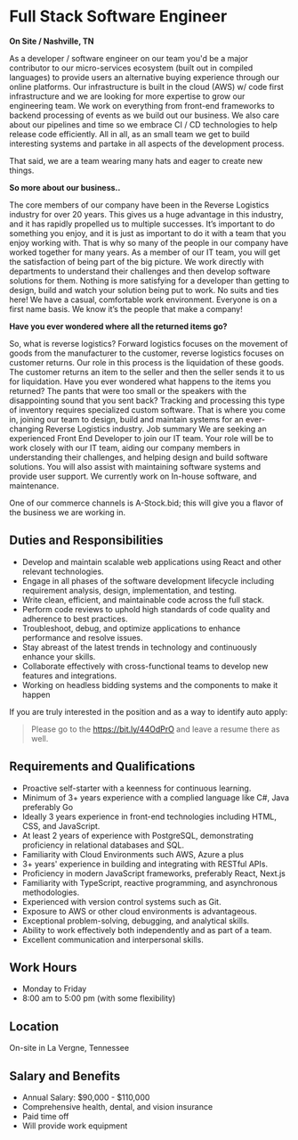 # Full Stack Software Engineer 
**On Site / Nashville, TN**

As a developer / software engineer on our team you'd be a major contributor to our micro-services ecosystem (built out in compiled languages) to provide users an alternative buying experience through our online platforms. Our infrastructure is built in the cloud (AWS) w/ code first infrastructure and we are looking for more expertise to grow our engineering team. We work on everything from front-end frameworks to backend processing of events as we build out our business. We also care about our pipelines and time so we embrace CI / CD technologies to help release code efficiently. All in all, as an small team we get to build interesting systems and partake in all aspects of the development process.


That said, we are a team wearing many hats and eager to create new things.

**So more about our business..** 

The core members of our company have been in the Reverse Logistics industry for over 20 years. This gives us a huge advantage in this industry, and it has rapidly propelled us to multiple successes. It’s important to do something you enjoy, and it is just as important to do it with a team that you enjoy working with. That is why so many of the people in our company have worked together for many years. As a member of our IT team, you will get the satisfaction of being part of the big picture. We work directly with departments to understand their challenges and then develop software solutions for them. Nothing is more satisfying for a developer than getting to design, build and watch your solution being put to work. No suits and ties here! We have a casual, comfortable work environment. Everyone is on a first name basis. We know it’s the people that make a company!


**Have you ever wondered where all the returned items go?**

So, what is reverse logistics? Forward logistics focuses on the movement of goods from the manufacturer to the customer, reverse logistics focuses on customer returns. Our role in this process is the liquidation of these goods. The customer returns an item to the seller and then the seller sends it to us for liquidation. Have you ever wondered what happens to the items you returned? The pants that were too small or the speakers with the disappointing sound that you sent back? Tracking and processing this type of inventory requires specialized custom software. That is where you come in, joining our team to design, build and maintain systems for an ever-changing Reverse Logistics industry. Job summary We are seeking an experienced Front End Developer to join our IT team. Your role will be to work closely with our IT team, aiding our company members in understanding their challenges, and helping design and build software solutions. You will also assist with maintaining software systems and provide user support. We currently work on In-house software, and maintenance.


One of our commerce channels is A-Stock.bid; this will give you a flavor of the business we are working in.


## Duties and Responsibilities

* Develop and maintain scalable web applications using React and other relevant technologies.
* Engage in all phases of the software development lifecycle including requirement analysis, design, implementation, and testing.
* Write clean, efficient, and maintainable code across the full stack.
* Perform code reviews to uphold high standards of code quality and adherence to best practices.
* Troubleshoot, debug, and optimize applications to enhance performance and resolve issues.
* Stay abreast of the latest trends in technology and continuously enhance your skills.
* Collaborate effectively with cross-functional teams to develop new features and integrations.
* Working on headless bidding systems and the components to make it happen


If you are truly interested in the position and as a way to identify auto apply: 

> Please go to the https://bit.ly/44OdPrO and leave a resume there as well. 


## Requirements and Qualifications
* Proactive self-starter with a keenness for continuous learning.
* Minimum of 3+ years experience with a complied language like C#, Java preferably Go
* Ideally 3 years experience in front-end technologies including HTML, CSS, and JavaScript.
* At least 2 years of experience with PostgreSQL, demonstrating proficiency in relational databases and SQL.
* Familiarity with Cloud Environments such AWS, Azure a plus
* 3+ years' experience in building and integrating with RESTful APIs.
* Proficiency in modern JavaScript frameworks, preferably React, Next.js
* Familiarity with TypeScript, reactive programming, and asynchronous methodologies.
* Experienced with version control systems such as Git.
* Exposure to AWS or other cloud environments is advantageous.
* Exceptional problem-solving, debugging, and analytical skills.
* Ability to work effectively both independently and as part of a team.
* Excellent communication and interpersonal skills.


## Work Hours
- Monday to Friday
- 8:00 am to 5:00 pm (with some flexibility)

## Location
On-site in La Vergne, Tennessee

## Salary and Benefits
* Annual Salary: $90,000 - $110,000
* Comprehensive health, dental, and vision insurance
* Paid time off
* Will provide work equipment